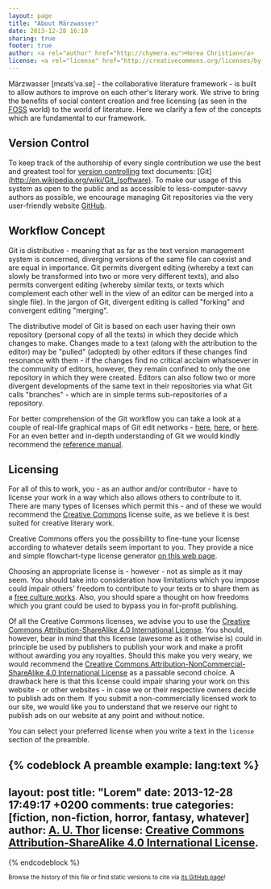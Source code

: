```yaml
---
layout: page
title: "About Märzwasser"
date: 2013-12-28 16:10
sharing: true
footer: true
author: <a rel="author" href="http://chymera.eu">Horea Christian</a>
license: <a rel="license" href="http://creativecommons.org/licenses/by-sa/4.0/">Creative Commons Attribution-ShareAlike 4.0 International License</a>.
---
```


Märzwasser \[mɛʁtsˈva.sɐ\] - the collaborative literature framework - is built to allow authors to improve on each other's literary work.
We strive to bring the benefits of social content creation and free licensing (as seen in the [FOSS](http://en.wikipedia.org/wiki/FOSS) world) to the world of literature.
Here we clarify a few of the concepts which are fundamental to our framework.

## Version Control
To keep track of the authorship of every single contribution we use the best and greatest tool for [version controlling](http://en.wikipedia.org/wiki/Revision_control) text documents:
[Git](http://en.wikipedia.org/wiki/Git_(software).
To make our usage of this system as open to the public and as accessible to less-computer-savvy authors as possible, we encourage managing Git repositories via the very user-friendly website [GitHub](http://en.wikipedia.org/wiki/Github).

## Workflow Concept

Git is distributive - meaning that as far as the text version management system is concerned, diverging versions of the same file can coexist and are equal in importance.
Git permits divergent editing (whereby a text can slowly be transformed into two or more very different texts),
and also permits convergent editing (whereby similar texts, or texts which complement each other well in the view of an editor can be merged into a single file).
In the jargon of Git, divergent editing is called "forking" and convergent editing "merging".

The distributive model of Git is based on each user having their own repository (personal copy of all the texts) in which they decide which changes to make.
Changes made to a text (along with the attribution to the editor) may be "pulled" (adopted) by other editors if these changes find resonance with them -
if the changes find no critical acclaim whatsoever in the community of editors, however, they remain confined to only the one repository in which they were created.
Editors can also follow two or more divergent developments of the same text in their repositories via what Git calls "branches" - which are in simple terms sub-repositories of a repository. 

For better comprehension of the Git workflow you can take a look at a couple of real-life graphical maps of Git edit networks - [here](https://github.com/stevenbristol/lovd-by-less/network), [here](https://github.com/wycats/merb-plugins/network), or [here](https://github.com/sr/git-wiki/network).
For an even better and in-depth understanding of Git we would kindly recommend the [reference manual](http://git-scm.com/documentation).

## Licensing

For all of this to work, you - as an author and/or contributor - have to license your work in a way which also allows others to contribute to it.
There are many types of licenses which permit this - and of these we would recommend the [Creative Commons](http://en.wikipedia.org/wiki/Creative_Commons) license suite, as we believe it is best suited for creative literary work.

Creative Commons offers you the possibility to fine-tune your license according to whatever details seem important to you.
They provide a nice and simple flowchart-type license generator [on this web page](http://creativecommons.org/choose/).

Choosing an appropriate license is - however - not as simple as it may seem.
You should take into consideration how limitations which you impose could impair others' freedom to contribute to your texts or to share them as a [free culture works](http://creativecommons.org/freeworks).
Also, you should spare a thought on how freedoms which you grant could be used to bypass you in for-profit publishing.

Of all the Creative Commons licenses, we advise you to use the [Creative Commons Attribution-ShareAlike 4.0 International License](http://creativecommons.org/licenses/by-sa/4.0/).
You should, however, bear in mind that this license (awesome as it otherwise is) could in principle be used by publishers to publish your work and make a profit without awarding you any royalties.
Should this make you very weary, we would recommend the [Creative Commons Attribution-NonCommercial-ShareAlike 4.0 International License](http://creativecommons.org/licenses/by-nc-sa/4.0/) as a passable second choice.
A drawback here is that this license could impair sharing your work on this website - or other websites - in case we or their respective owners decide to publish ads on them.
If you submit a non-commercially licensed work to our site, we would like you to understand that we reserve our right to publish ads on our website at any point and without notice.

You can select your preferred license when you write a text in the ```license``` section of the preamble.

{% codeblock A preamble example: lang:text %}
---
layout: post
title: "Lorem"
date: 2013-12-28 17:49:17 +0200
comments: true
categories: [fiction, non-fiction, horror, fantasy, whatever]
author: <a rel="author" href="http://your.website.org">A. U. Thor</a>
license: <a rel="license" href="http://creativecommons.org/licenses/by-sa/4.0/">Creative Commons Attribution-ShareAlike 4.0 International License</a>.
---
{% endcodeblock %}


<sup>Browse the history of this file *or* find static versions to cite via [its GitHub page](https://github.com/TheChymera/mw/blob/master/source/about/index.markdown)!</sup>
